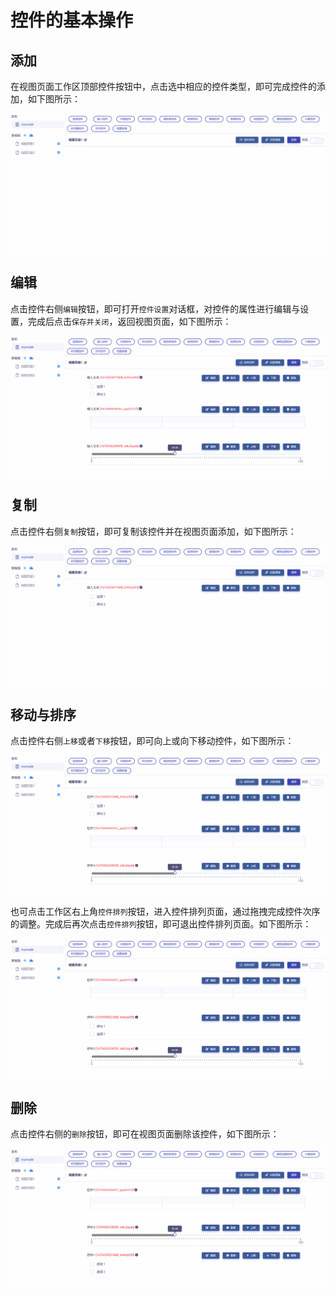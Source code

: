 # 控件的基本操作

## 添加

在视图页面工作区顶部控件按钮中，点击选中相应的控件类型，即可完成控件的添加，如下图所示：

![Matrix.OS](../../../../../media/os/tools/modelview/addcontrol.gif "添加控件")

## 编辑

点击控件右侧`编辑`按钮，即可打开`控件设置`对话框，对控件的属性进行编辑与设置，完成后点击`保存并关闭`，返回视图页面，如下图所示：

![Matrix.OS](../../../../../media/os/tools/modelview/editcontrol.gif "编辑设置控件属性")

## 复制

点击控件右侧`复制`按钮，即可复制该控件并在视图页面添加，如下图所示：

![Matrix.OS](../../../../../media/os/tools/modelview/copycontrol.gif "复制控件")

## 移动与排序

点击控件右侧`上移`或者`下移`按钮，即可向上或向下移动控件，如下图所示：

![Matrix.OS](../../../../../media/os/tools/modelview/movecontrol.gif "移动控件")

也可点击工作区右上角`控件排列`按钮，进入控件排列页面，通过拖拽完成控件次序的调整。完成后再次点击`控件排列`按钮，即可退出控件排列页面。如下图所示：

![Matrix.OS](../../../../../media/os/tools/modelview/arrangecontrol.gif "排列控件")

## 删除

点击控件右侧的`删除`按钮，即可在视图页面删除该控件，如下图所示：

![Matrix.OS](../../../../../media/os/tools/modelview/deletecontrol.gif "删除控件")


